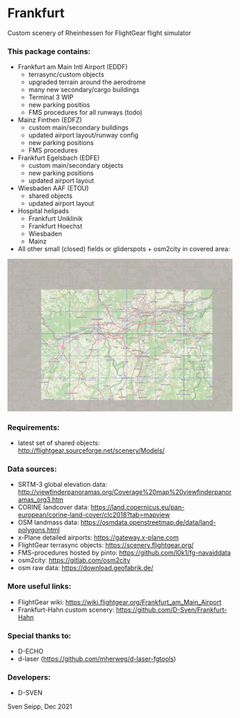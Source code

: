 # Frankfurt
Custom scenery of Rheinhessen for FlightGear flight simulator

### This package contains:
* Frankfurt am Main Intl Airport (EDDF)
	* terrasync/custom objects
	* upgraded terrain around the aerodrome
	* many new secondary/cargo buildings
	* Terminal 3 WIP
	* new parking positios
	* FMS procedures for all runways (todo)
* Mainz Finthen (EDFZ)
	* custom main/secondary buildings
	* updated airport layout/runway config
	* new parking positions
	* FMS procedures
* Frankfurt Egelsbach (EDFE)
	* custom main/secondary objects
	* new parking positions
	* updated airport layout
* Wiesbaden AAF (ETOU)
	* shared objects
	* updated airport layout
* Hospital helipads
	* Frankfurt Uniklinik
	* Frankfurt Hoechst
	* Wiesbaden
	* Mainz
* All other small (closed) fields or gliderspots + osm2city in covered area:
    
![Coverage](coverage.jpg)

### Requirements:

* latest set of shared objects:
	http://flightgear.sourceforge.net/scenery/Models/
        
### Data sources:

* SRTM-3 global elevation data:
	http://viewfinderpanoramas.org/Coverage%20map%20viewfinderpanoramas_org3.htm
* CORINE landcover data:
	https://land.copernicus.eu/pan-european/corine-land-cover/clc2018?tab=mapview
* OSM landmass data:
	https://osmdata.openstreetmap.de/data/land-polygons.html
* x-Plane detailed airports:
	https://gateway.x-plane.com
* FlightGear terrasync objects:
	https://scenery.flightgear.org/
* FMS-procedures hosted by pinto:
	https://github.com/l0k1/fg-navaiddata
* osm2city:
	https://gitlab.com/osm2city
* osm raw data:
	https://download.geofabrik.de/

### More useful links:

* FlightGear wiki:
	https://wiki.flightgear.org/Frankfurt_am_Main_Airport
* Frankfurt-Hahn custom scenery:
	https://github.com/D-Sven/Frankfurt-Hahn


### Special thanks to:

* D-ECHO
* d-laser (https://github.com/mherweg/d-laser-fgtools)
    

### Developers:

* D-SVEN


Sven Seipp, Dec 2021
